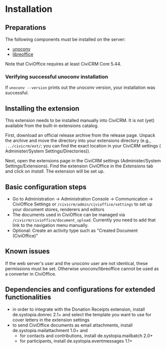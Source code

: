 # Installation

## Preparations

The following components must be installed on the server:

- [unoconv](https://github.com/unoconv/)
- [libreoffice](https://www.libreoffice.org/)

Note that CiviOffice requires at least CiviCRM Core 5.44.

### Verifying successful unoconv installation

If `unoconv --version` prints out the unoconv version, your installation was successful.

## Installing the extension

This extension needs to be installed manually into CiviCRM. It is not (yet)
available from the built-in extensions catalog.

First, download an official release archive from the release page. Unpack the
archive and move the directory into your extensions directory (e.g.,
`.../civicrm/ext/`; you can find the exact location in your CiviCRM settings (
Administer/System Settings/Directories)).

Next, open the extensions page in the CiviCRM settings (Administer/System
Settings/Extensions). Find the extension CiviOffice in the *Extensions* tab and
click on *Install*. The extension will be set up.

## Basic configuration steps

- Go to Administration -> Administration Console -> Communication -> CiviOffice
  Settings or ``/civicrm/admin/civioffice/settings`` to set up your document
  stores, renderers and editors
- The documents used in CiviOffice can be managed
  via ``/civicrm/civioffice/document_upload``. Currently you need to add that
  link to the navigation menu manually.
- Optional: Create an activity type such as "Created Document (CiviOffice)"

## Known issues

If the web server's user and the unoconv user are not identical, these
permissions must be set. Otherwise unoconv/libreoffice cannot be used as a
converter in CiviOffice.

## Dependencies and configurations for extended functionalities

- in order to integrate with the Donation Receipts extension, install de.systopia.donrec 2.1+ and select the template you want to use for cover letters in the extension settings
- to send CiviOffice documents as email attachments, install de.systopia.mailattachment 1.0+ and
    - for contacts and contributions, install de.systopia.mailbatch 2.0+
    - for participants, install de.systopia.eventmessages 1.1+